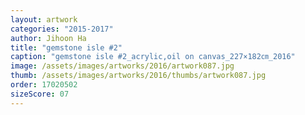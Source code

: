 ```yaml
---
layout: artwork
categories: "2015-2017"
author: Jihoon Ha
title: "gemstone isle #2"
caption: "gemstone isle #2_acrylic,oil on canvas_227×182㎝_2016"
image: /assets/images/artworks/2016/artwork087.jpg
thumb: /assets/images/artworks/2016/thumbs/artwork087.jpg
order: 17020502
sizeScore: 07
---
```

